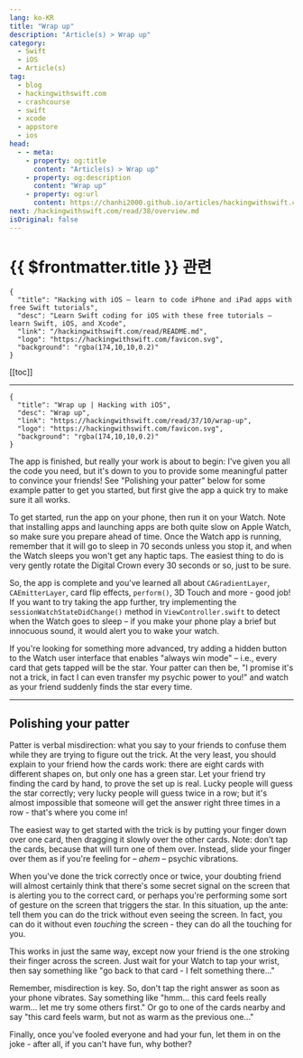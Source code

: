 ```yaml
---
lang: ko-KR
title: "Wrap up"
description: "Article(s) > Wrap up"
category:
  - Swift
  - iOS
  - Article(s)
tag: 
  - blog
  - hackingwithswift.com
  - crashcourse
  - swift
  - xcode
  - appstore
  - ios  
head:
  - - meta:
    - property: og:title
      content: "Article(s) > Wrap up"
    - property: og:description
      content: "Wrap up"
    - property: og:url
      content: https://chanhi2000.github.io/articles/hackingwithswift.com/read/37/10-wrap-up.html
next: /hackingwithswift.com/read/38/overview.md
isOriginal: false
---
```


# {{ $frontmatter.title }} 관련

```component VPCard
{
  "title": "Hacking with iOS – learn to code iPhone and iPad apps with free Swift tutorials",
  "desc": "Learn Swift coding for iOS with these free tutorials – learn Swift, iOS, and Xcode",
  "link": "/hackingwithswift.com/read/README.md",
  "logo": "https://hackingwithswift.com/favicon.svg",
  "background": "rgba(174,10,10,0.2)"
}
```

[[toc]]

---

```component VPCard
{
  "title": "Wrap up | Hacking with iOS",
  "desc": "Wrap up",
  "link": "https://hackingwithswift.com/read/37/10/wrap-up",
  "logo": "https://hackingwithswift.com/favicon.svg",
  "background": "rgba(174,10,10,0.2)"
}
```

The app is finished, but really your work is about to begin: I've given you all the code you need, but it's down to you to provide some meaningful patter to convince your friends! See "Polishing your patter" below for some example patter to get you started, but first give the app a quick try to make sure it all works.

To get started, run the app on your phone, then run it on your Watch. Note that installing apps and launching apps are both quite slow on Apple Watch, so make sure you prepare ahead of time. Once the Watch app is running, remember that it will go to sleep in 70 seconds unless you stop it, and when the Watch sleeps you won't get any haptic taps. The easiest thing to do is very gently rotate the Digital Crown every 30 seconds or so, just to be sure.

So, the app is complete and you've learned all about `CAGradientLayer`, `CAEmitterLayer`, card flip effects, `perform()`, 3D Touch and more - good job! If you want to try taking the app further, try implementing the `sessionWatchStateDidChange()` method in <FontIcon icon="fa-brands fa-swift"/>`ViewController.swift` to detect when the Watch goes to sleep – if you make your phone play a brief but innocuous sound, it would alert you to wake your watch.

If you're looking for something more advanced, try adding a hidden button to the Watch user interface that enables "always win mode" – i.e., every card that gets tapped will be the star. Your patter can then be, "I promise it's not a trick, in fact I can even transfer my psychic power to you!" and watch as your friend suddenly finds the star every time.

---

## Polishing your patter

Patter is verbal misdirection: what you say to your friends to confuse them while they are trying to figure out the trick. At the very least, you should explain to your friend how the cards work: there are eight cards with different shapes on, but only one has a green star. Let your friend try finding the card by hand, to prove the set up is real. Lucky people will guess the star correctly; very lucky people will guess twice in a row; but it's almost impossible that someone will get the answer right three times in a row - that's where you come in!

The easiest way to get started with the trick is by putting your finger down over one card, then dragging it slowly over the other cards. Note: don't tap the cards, because that will turn one of them over. Instead, slide your finger over them as if you're feeling for – *ahem* – psychic vibrations.

When you've done the trick correctly once or twice, your doubting friend will almost certainly think that there's some secret signal on the screen that is alerting you to the correct card, or perhaps you're performing some sort of gesture on the screen that triggers the star. In this situation, up the ante: tell them you can do the trick without even seeing the screen. In fact, you can do it without even *touching* the screen - they can do all the touching for you.

This works in just the same way, except now your friend is the one stroking their finger across the screen. Just wait for your Watch to tap your wrist, then say something like "go back to that card - I felt something there..."

Remember, misdirection is key. So, don't tap the right answer as soon as your phone vibrates. Say something like "hmm... this card feels really warm... let me try some others first." Or go to one of the cards nearby and say "this card feels warm, but not as warm as the previous one..."

Finally, once you've fooled everyone and had your fun, let them in on the joke - after all, if you can't have fun, why bother?

